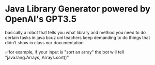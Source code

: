 # Java Library Generator powered by OpenAI's GPT3.5
basically a robot that tells you what library and method you need to do certain tasks in java bcuz uni teachers keep demanding to do things that didn't show in class nor documentation

✅for example, if your input is "sort an array"
the bot will tell "java.lang.Arrays, Arrays.sort()"
